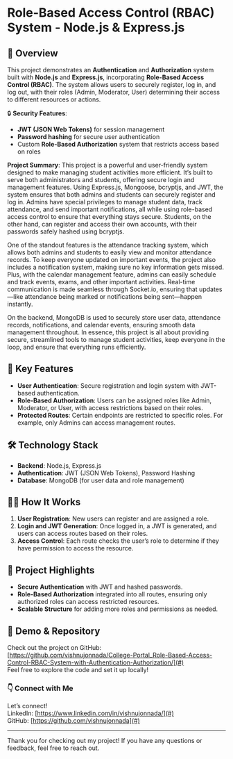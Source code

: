 # Role-Based Access Control (RBAC) System - Node.js & Express.js

## 🌟 Overview
This project demonstrates an **Authentication** and **Authorization** system built with **Node.js** and **Express.js**, incorporating **Role-Based Access Control (RBAC)**. The system allows users to securely register, log in, and log out, with their roles (Admin, Moderator, User) determining their access to different resources or actions. 

🔒 **Security Features**:
- **JWT (JSON Web Tokens)** for session management
- **Password hashing** for secure user authentication
- Custom **Role-Based Authorization** system that restricts access based on roles

**Project Summary**:
This project is a powerful and user-friendly system designed to make managing student activities more efficient. It’s built to serve both administrators and students, offering secure login and management features. Using Express.js, Mongoose, bcryptjs, and JWT, the system ensures that both admins and students can securely register and log in. Admins have special privileges to manage student data, track attendance, and send important notifications, all while using role-based access control to ensure that everything stays secure. Students, on the other hand, can register and access their own accounts, with their passwords safely hashed using bcryptjs.

One of the standout features is the attendance tracking system, which allows both admins and students to easily view and monitor attendance records. To keep everyone updated on important events, the project also includes a notification system, making sure no key information gets missed. Plus, with the calendar management feature, admins can easily schedule and track events, exams, and other important activities. Real-time communication is made seamless through Socket.io, ensuring that updates—like attendance being marked or notifications being sent—happen instantly. 

On the backend, MongoDB is used to securely store user data, attendance records, notifications, and calendar events, ensuring smooth data management throughout. In essence, this project is all about providing secure, streamlined tools to manage student activities, keep everyone in the loop, and ensure that everything runs efficiently.

## 🚀 Key Features
- **User Authentication**: Secure registration and login system with JWT-based authentication.
- **Role-Based Authorization**: Users can be assigned roles like Admin, Moderator, or User, with access restrictions based on their roles.
- **Protected Routes**: Certain endpoints are restricted to specific roles. For example, only Admins can access management routes.
  
## 🛠️ Technology Stack
- **Backend**: Node.js, Express.js
- **Authentication**: JWT (JSON Web Tokens), Password Hashing
- **Database**: MongoDB (for user data and role management)
  
## 👨‍💻 How It Works
1. **User Registration**: New users can register and are assigned a role.
2. **Login and JWT Generation**: Once logged in, a JWT is generated, and users can access routes based on their roles.
3. **Access Control**: Each route checks the user’s role to determine if they have permission to access the resource.

## 💼 Project Highlights
- **Secure Authentication** with JWT and hashed passwords.
- **Role-Based Authorization** integrated into all routes, ensuring only authorized roles can access restricted resources.
- **Scalable Structure** for adding more roles and permissions as needed.

## 🔗 Demo & Repository
Check out the project on GitHub: [https://github.com/vishnujonnada/College-Portal_Role-Based-Access-Control-RBAC-System-with-Authentication-Authorization/](#)  
Feel free to explore the code and set it up locally!

### 👇 Connect with Me
Let’s connect!  
LinkedIn: [https://www.linkedin.com/in/vishnujonnada/](#)  
GitHub: [https://github.com/vishnujonnada](#)

---

Thank you for checking out my project! If you have any questions or feedback, feel free to reach out.
